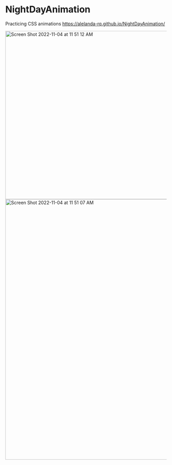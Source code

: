# NightDayAnimation
Practicing CSS animations
https://alelanda-rq.github.io/NightDayAnimation/

<img width="524" alt="Screen Shot 2022-11-04 at 11 51 12 AM" src="https://user-images.githubusercontent.com/98127121/200031437-945ad0b4-da59-40f4-ba80-4204eceff0fd.png">
<img width="811" alt="Screen Shot 2022-11-04 at 11 51 07 AM" src="https://user-images.githubusercontent.com/98127121/200031493-251a6125-b169-4fb8-9153-3b3c5c0cead6.png">
